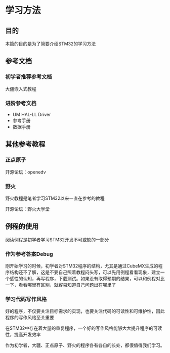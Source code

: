 # 学习方法

## 目的
本篇的目的是为了简要介绍STM32的学习方法

## 参考文档
### 初学者推荐参考文档
大疆嵌入式教程

### 进阶参考文档
- UM HAL-LL Driver
- 参考手册
- 数据手册


## 其他参考教程
### 正点原子

开源论坛：openedv
### 野火
野火教程是笔者学习STM32以来一直在参考的教程

开源论坛：野火大学堂
## 例程的使用
阅读例程是初学者学习STM32开发不可或缺的一部分

### 作为参考答案Debug
刚开始学习的时候，初学者对STM32程序的结构，尤其是通过CubeMX生成的程序结构还不了解，这是不要自己照着教程闷头写，可以先用例程看看现象，建立一个感性的认知，再写程序，下载测试。如果没有取得预期的结果，可以和例程对比一下，看看哪里有区别，就容易知道自己问题出在哪里了

### 学习代码写作风格
好的程序，不仅要关注目标需求的实现，也要关注代码的可读性和可维护性，因此程序的写作风格至关重要

在STM32中存在着大量的重复程序，一个好的写作风格能够大大提升程序的可读性，提高开发效率

作为初学者，大疆、正点原子、野火的程序各有各自的长处，都很值得我们学习。